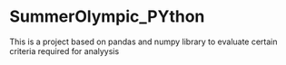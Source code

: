 # SummerOlympic_PYthon
This is a project based on pandas and numpy library to evaluate certain criteria required for analyysis
